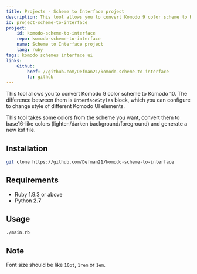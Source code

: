 ```yaml
---
title: Projects - Scheme to Interface project
description: This tool allows you to convert Komodo 9 color scheme to Komodo 10.
id: project-scheme-to-interface
project:
    id: komodo-scheme-to-interface
    repo: komodo-scheme-to-interface
    name: Scheme to Interface project
    lang: ruby
tags: komodo schemes interface ui
links:
    Github:
        href: //github.com/Defman21/komodo-scheme-to-interface
        fa: github
---
```

This tool allows you to convert Komodo 9 color scheme to Komodo 10.
The difference between them is `InterfaceStyles` block, which you
can configure to change style of different Komodo UI elements.

This tool takes some colors from the scheme you want, convert them
to base16-like colors (lighten/darken background/foreground) and
generate a new ksf file.

## Installation

```bash
git clone https://github.com/Defman21/komodo-scheme-to-interface
```

## Requirements

* Ruby 1.9.3 or above
* Python **2.7**

## Usage

```bash
./main.rb
```

## Note

Font size should be like `10pt`, `1rem` or `1em`.

